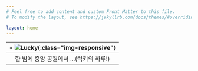 ```yaml
---
# Feel free to add content and custom Front Matter to this file.
# To modify the layout, see https://jekyllrb.com/docs/themes/#overriding-theme-defaults

layout: home
---
```

| - ![Lucky]({{site.url}}/assets/img/lucky01.jpg){:class="img-responsive"} |
|:--:|
| 한 밤에 중앙 공원에서 ...(럭키의 하루!) |
